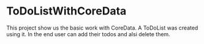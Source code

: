 # ToDoListWithCoreData

This project show us the basic work with CoreData. A ToDoList was created using it. In the end user can add their todos and alsi delete them. 
